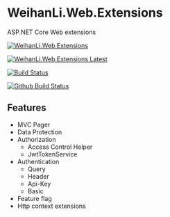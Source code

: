 # WeihanLi.Web.Extensions

ASP.NET Core Web extensions

[![WeihanLi.Web.Extensions](https://img.shields.io/nuget/v/WeihanLi.Web.Extensions)](https://www.nuget.org/packages/WeihanLi.Web.Extensions/)

[![WeihanLi.Web.Extensions Latest](https://img.shields.io/nuget/vpre/WeihanLi.Web.Extensions)](https://www.nuget.org/packages/WeihanLi.Web.Extensions/absoluteLatest)

[![Build Status](https://weihanli.visualstudio.com/Pipelines/_apis/build/status/WeihanLi.WeihanLi.Web.Extensions?branchName=preview)](https://weihanli.visualstudio.com/Pipelines/_build/latest?definitionId=19&branchName=preview)

[![Github Build Status](https://github.com/WeihanLi/WeihanLi.Web.Extensions/workflows/dotnetcore/badge.svg?branch=dev)](https://github.com/WeihanLi/WeihanLi.Web.Extensions/actions?query=workflow%3Adotnetcore+branch%3Adev)

## Features

- MVC Pager
- Data Protection
- Authorization
  - Access Control Helper
  - JwtTokenService
- Authentication
  - Query
  - Header
  - Api-Key
  - Basic
- Feature flag
- Http context extensions
